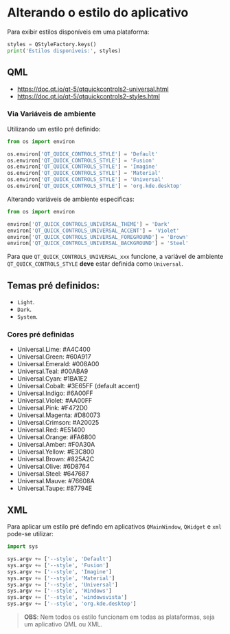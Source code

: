# Alterando o estilo do aplicativo

Para exibir estilos disponíveis em uma plataforma:

```python
styles = QStyleFactory.keys()
print('Estilos disponíveis:', styles)
```

## QML

- https://doc.qt.io/qt-5/qtquickcontrols2-universal.html
- https://doc.qt.io/qt-5/qtquickcontrols2-styles.html

### Via Variáveis de ambiente

Utilizando um estilo pré definido:

```python
from os import environ

os.environ['QT_QUICK_CONTROLS_STYLE'] = 'Default'
os.environ['QT_QUICK_CONTROLS_STYLE'] = 'Fusion'
os.environ['QT_QUICK_CONTROLS_STYLE'] = 'Imagine'
os.environ['QT_QUICK_CONTROLS_STYLE'] = 'Material'
os.environ['QT_QUICK_CONTROLS_STYLE'] = 'Universal'
os.environ['QT_QUICK_CONTROLS_STYLE'] = 'org.kde.desktop'
```

Alterando variáveis de ambiente especificas:

```python
from os import environ

environ['QT_QUICK_CONTROLS_UNIVERSAL_THEME'] = 'Dark'
environ['QT_QUICK_CONTROLS_UNIVERSAL_ACCENT'] = 'Violet'
environ['QT_QUICK_CONTROLS_UNIVERSAL_FOREGROUND'] = 'Brown'
environ['QT_QUICK_CONTROLS_UNIVERSAL_BACKGROUND'] = 'Steel'
```

Para que `QT_QUICK_CONTROLS_UNIVERSAL_xxx` funcione, a variável de ambiente `QT_QUICK_CONTROLS_STYLE` **deve** estar definida como `Universal`.

## Temas pré definidos:

- `Light`.
- `Dark`.
- `System`.

### Cores pré definidas

- Universal.Lime: #A4C400
- Universal.Green: #60A917
- Universal.Emerald: #008A00
- Universal.Teal: #00ABA9
- Universal.Cyan: #1BA1E2
- Universal.Cobalt: #3E65FF (default accent)
- Universal.Indigo: #6A00FF
- Universal.Violet: #AA00FF
- Universal.Pink: #F472D0
- Universal.Magenta: #D80073
- Universal.Crimson: #A20025
- Universal.Red: #E51400
- Universal.Orange: #FA6800
- Universal.Amber: #F0A30A
- Universal.Yellow: #E3C800
- Universal.Brown: #825A2C
- Universal.Olive: #6D8764
- Universal.Steel: #647687
- Universal.Mauve: #76608A
- Universal.Taupe: #87794E 

## XML

Para aplicar um estilo pré defindo em aplicativos `QMainWindow`, `QWidget` e `xml` pode-se utilizar:

```python
import sys

sys.argv += ['--style', 'Default']
sys.argv += ['--style', 'Fusion']
sys.argv += ['--style', 'Imagine']
sys.argv += ['--style', 'Material']
sys.argv += ['--style', 'Universal']
sys.argv += ['--style', 'Windows']
sys.argv += ['--style', 'windowsvista']
sys.argv += ['--style', 'org.kde.desktop']
```

> **OBS**: Nem todos os estilo funcionam em todas as plataformas, seja um aplicativo QML ou XML.